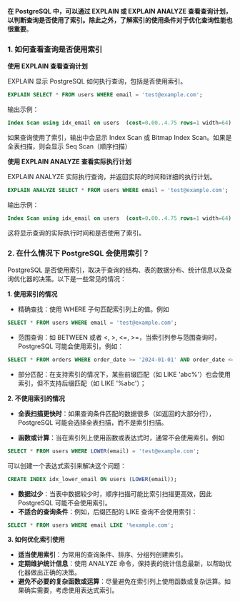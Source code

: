 **在 PostgreSQL 中，可以通过 **EXPLAIN** 或 **EXPLAIN ANALYZE** 查看查询计划，以判断查询是否使用了索引。除此之外，了解索引的使用条件对于优化查询性能也很重要**。

### 1. 如何查看查询是否使用索引

**使用 EXPLAIN 查看查询计划**

EXPLAIN 显示 PostgreSQL 如何执行查询，包括是否使用索引。

```sql
EXPLAIN SELECT * FROM users WHERE email = 'test@example.com';
```

输出示例：

```sql
Index Scan using idx_email on users  (cost=0.00..4.75 rows=1 width=64)
```

如果查询使用了索引，输出中会显示 Index Scan 或 Bitmap Index Scan。如果是全表扫描，则会显示 Seq Scan（顺序扫描）

**使用 EXPLAIN ANALYZE 查看实际执行计划**

EXPLAIN ANALYZE 实际执行查询，并返回实际的时间和详细的执行计划。

```sql
EXPLAIN ANALYZE SELECT * FROM users WHERE email = 'test@example.com';
```

输出示例：

```sql
Index Scan using idx_email on users  (cost=0.00..4.75 rows=1 width=64) (actual time=0.030..0.031 rows=1 loops=1)
```

这将显示查询的实际执行时间和是否使用了索引。

### 2. 在什么情况下 PostgreSQL 会使用索引？

PostgreSQL 是否使用索引，取决于查询的结构、表的数据分布、统计信息以及查询优化器的决策。以下是一些常见的情况：

**1. 使用索引的情况**

* 精确查找：使用 WHERE 子句匹配索引列上的值。例如

```sql
SELECT * FROM users WHERE email = 'test@example.com';
```

* 范围查询：如 BETWEEN 或者 <, >, <=, >=，当索引列参与范围查询时，PostgreSQL 可能会使用索引。例如：

```sql
SELECT * FROM orders WHERE order_date >= '2024-01-01' AND order_date <= '2024-12-31';
```

* 部分匹配：在支持索引的情况下，某些前缀匹配（如 LIKE 'abc%'）也会使用索引，但不支持后缀匹配（如 LIKE '%abc'）；

**2. 不使用索引的情况**

* **全表扫描更快时**：如果查询条件匹配的数据很多（如返回的大部分行），PostgreSQL 可能会选择全表扫描，而不是索引扫描。
  
* **函数或计算**：当在索引列上使用函数或表达式时，通常不会使用索引。例如

```sql
SELECT * FROM users WHERE LOWER(email) = 'test@example.com';
```

可以创建一个表达式索引来解决这个问题：
  
```sql
CREATE INDEX idx_lower_email ON users (LOWER(email));
```

* **数据过少**：当表中数据较少时，顺序扫描可能比索引扫描更高效，因此 PostgreSQL 可能不会使用索引。
* **不适合的查询条件**：例如，后缀匹配的 LIKE 查询不会使用索引：

```sql
SELECT * FROM users WHERE email LIKE '%example.com';
```

**3. 如何优化索引使用**

* **适当使用索引**：为常用的查询条件、排序、分组列创建索引。
* **定期维护统计信息**：使用 ANALYZE 命令，保持表的统计信息最新，以帮助优化器做出正确的决策。
* **避免不必要的复杂函数或运算**：尽量避免在索引列上使用函数或复杂运算。如果确实需要，考虑使用表达式索引。